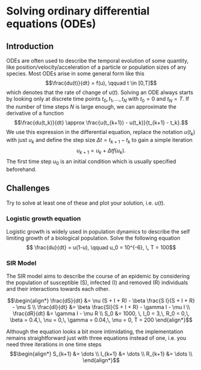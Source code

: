 # Solving ordinary differential equations (ODEs)

## Introduction

ODEs are often used to describe the temporal evolution of some quantity, like position/velocity/acceleration of a particle or population sizes of any species. Most ODEs arise in some general form like this
$$\frac{du(t)}{dt} = f(u), \qquad t \in [0,T]$$
which denotes that the rate of change of $u(t)$. Solving an ODE always starts by looking only at discrete time points $t_0, t_1, ..., t_N$ with $t_0 = 0$ and $t_N = T$. If the number of time steps $N$ is large enough, we can approximate the derivative of a function
$$\frac{du(t_k)}{dt} \approx \frac{u(t_{k+1}) - u(t_k)}{t_{k+1} - t_k}.$$
We use this expression in the differential equation, replace the notation $u(t_k)$ with just $u_k$ and define the step size $\Delta t = t_{k+1}-t_k$ to gain a simple iteration
$$u_{k+1} = u_k + \Delta t f(u_k).$$
The first time step $u_0$ is an initial condition which is usually specified beforehand.

## Challenges

Try to solve at least one of these and plot your solution, i.e. $u(t)$.

### Logistic growth equation

Logistic growth is widely used in population dynamics to describe the self limiting growth of a biological population. Solve the following equation
$$ \frac{du}{dt} = u(1-u), \qquad u_0 = 10^{-6}, \, T = 100$$


### SIR Model

The SIR model aims to describe the course of an epidemic by considering the population of susceptible (S), infected (I) and removed (R) individuals and their interactions towards each other.

$$\begin{align*}
\frac{dS}{dt} &= \nu (S + I + R) - \beta \frac{S I}{S + I + R} - \mu S \\
\frac{dI}{dt} &= \beta \frac{SI}{S + I + R} - \gamma I - \mu I \\
\frac{dR}{dt} &= \gamma I - \mu R \\
S_0 &= 1000, \, I_0 = 3,\,  R_0 = 0,\,  \beta = 0.4,\,  \nu = 0,\,  \gamma = 0.04,\,  \mu = 0, T = 200
\end{align*}$$

Although the equation looks a bit more intimidating, the implementation remains straightforward just with three equations instead of one, i.e. you need three iterations in one time steps
$$\begin{align*}
S_{k+1} &= \dots \\
I_{k+1} &= \dots \\
R_{k+1} &= \dots \\
\end{align*}$$